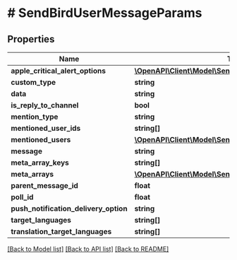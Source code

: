 # # SendBirdUserMessageParams

## Properties

Name | Type | Description | Notes
------------ | ------------- | ------------- | -------------
**apple_critical_alert_options** | [**\OpenAPI\Client\Model\SendBirdAppleCriticalAlertOptions**](SendBirdAppleCriticalAlertOptions.md) |  | [optional]
**custom_type** | **string** |  | [optional]
**data** | **string** |  | [optional]
**is_reply_to_channel** | **bool** |  | [optional]
**mention_type** | **string** |  | [optional]
**mentioned_user_ids** | **string[]** |  | [optional]
**mentioned_users** | [**\OpenAPI\Client\Model\SendBirdUser[]**](SendBirdUser.md) |  | [optional]
**message** | **string** |  | [optional]
**meta_array_keys** | **string[]** |  | [optional]
**meta_arrays** | [**\OpenAPI\Client\Model\SendBirdMessageMetaArray[]**](SendBirdMessageMetaArray.md) |  | [optional]
**parent_message_id** | **float** |  | [optional]
**poll_id** | **float** |  | [optional]
**push_notification_delivery_option** | **string** |  | [optional]
**target_languages** | **string[]** |  | [optional]
**translation_target_languages** | **string[]** |  | [optional]

[[Back to Model list]](../../README.md#models) [[Back to API list]](../../README.md#endpoints) [[Back to README]](../../README.md)
